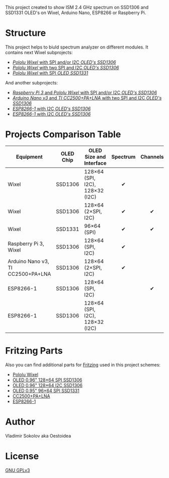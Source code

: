 This project created to show ISM 2.4 GHz spectrum on SSD1306 and SSD1331 OLED's on Wixel, Arduino Nano, ESP8266 or Raspberry Pi.

# Structure

This project helps to biuld spectrum analyzer on different modules. It contains next Wixel subprojects:

* [_Pololu Wixel_ with SPI and/or I2C _OLED's SSD1306_](https://github.com/Oestoidea/oled-spectrum-analizer/tree/master/Wixel/Wixel_2oleds_ssd1306)
* [_Pololu Wixel_ with two SPI and I2C _OLED's SSD1306_](https://github.com/Oestoidea/oled-spectrum-analizer/tree/master/Wixel/Wixel_3oleds_ssd1306)
* [_Pololu Wixel_ with SPI _OLED SSD1331_](https://github.com/Oestoidea/oled-spectrum-analizer/tree/master/Wixel/Wixel_oled_ssd1331)

And another subprojects:

* [_Raspberry Pi 3_ and _Pololu Wixel_ with SPI and/or I2C _OLED's SSD1306_](https://github.com/Oestoidea/oled-spectrum-analizer/tree/master/RPi)
* [_Arduino Nano v3_ and _TI CC2500+PA+LNA_ with two SPI and I2C _OLED's SSD1306_](https://github.com/Oestoidea/oled-spectrum-analizer/tree/master/Arduino_Nano)
* [_ESP8266-1_ with I2C _OLED's SSD1306_](https://github.com/Oestoidea/oled-spectrum-analizer/tree/master/ESP8266/ESP8266_oled_spectrum_ssd1306)
* [_ESP8266-1_ with I2C _OLED's SSD1306_](https://github.com/Oestoidea/oled-spectrum-analizer/tree/master/ESP8266/ESP8266_oled_list_ssd1306)

# Projects Comparison Table

| Equipment    | OLED Chip | OLED Size and Interface | Spectrum | Channels | APs |      |
| ------------ | --------- | ----------------------- |:--------:|:--------:|:---:| ---- |
| Wixel        | SSD1306   | 128×64 (SPI, I2C), 128×32 (I2C) | ✔ |  |  |  [🔗](https://github.com/Oestoidea/oled-spectrum-analizer/tree/master/Wixel/Wixel_2oleds_ssd1306) |
| Wixel        | SSD1306   | 128×64 (2×SPI, I2C) | ✔ | ✔ |  | [🔗](https://github.com/Oestoidea/oled-spectrum-analizer/tree/master/Wixel/Wixel_3oleds_ssd1306) |
| Wixel        | SSD1331   | 96×64 (SPI) | ✔ | ✔ |  |  [🔗](https://github.com/Oestoidea/oled-spectrum-analizer/tree/master/Wixel/Wixel_oled_ssd1331) |
| Raspberry Pi 3, Wixel | SSD1306   | 128×64 (SPI, I2C) | ✔ |  |  |  [🔗](https://github.com/Oestoidea/oled-spectrum-analizer/tree/master/RPi) |
| Arduino Nano v3, TI CC2500+PA+LNA | SSD1306   | 128×64 (2×SPI, I2C) | ✔ |  |  |  [🔗](https://github.com/Oestoidea/oled-spectrum-analizer/tree/master/Arduino_Nano) |
| ESP8266-1 | SSD1306   | 128×64 (SPI, I2C) |  | ✔ |  |  [🔗](https://github.com/Oestoidea/oled-spectrum-analizer/tree/master/ESP8266/ESP8266_oled_spectrum_ssd1306) |
| ESP8266-1 | SSD1306   | 128×64 (SPI, I2C), 128×32 (I2C) |  |  | ✔ | [🔗](https://github.com/Oestoidea/oled-spectrum-analizer/tree/master/ESP8266/ESP8266_oled_list_ssd1306) |

# Fritzing Parts

Also you can find additional parts for [Fritzing](http://fritzing.org/home/) used in this project schemes:

* [Pololu Wixel](https://github.com/Oestoidea/oled-spectrum-analizer/blob/master/fritzing-parts/OLED%200.96%20128x64%20I2C%20SSD1306.fzpz) 
* [OLED 0.96" 128×64 SPI SSD1306](https://github.com/Oestoidea/oled-spectrum-analizer/blob/master/fritzing-parts/OLED%200.96%20128x64%20SPI%20SSD1306.fzpz)
* [OLED 0.96" 128×64 I2C SSD1306](https://github.com/Oestoidea/oled-spectrum-analizer/blob/master/fritzing-parts/OLED%200.96%20128x64%20I2C%20SSD1306.fzpz)
* [OLED 0.95" 96×64 SPI SSD1331](https://github.com/Oestoidea/oled-spectrum-analizer/blob/master/fritzing-parts/OLED%200.95%2096x64%20SPI%20SSD1331.fzpz)
* [CC2500+PA+LNA](https://github.com/Oestoidea/oled-spectrum-analizer/blob/master/fritzing-parts/CC2500%2BPA%2BLNA.fzpz)
* [ESP8266-1](https://github.com/Oestoidea/oled-spectrum-analizer/blob/master/fritzing-parts/ESP8266-1.fzpz)

# Author

Vladimir Sokolov aka Oestoidea

# License

[GNU GPLv3](https://www.gnu.org/licenses/gpl-3.0.html)
